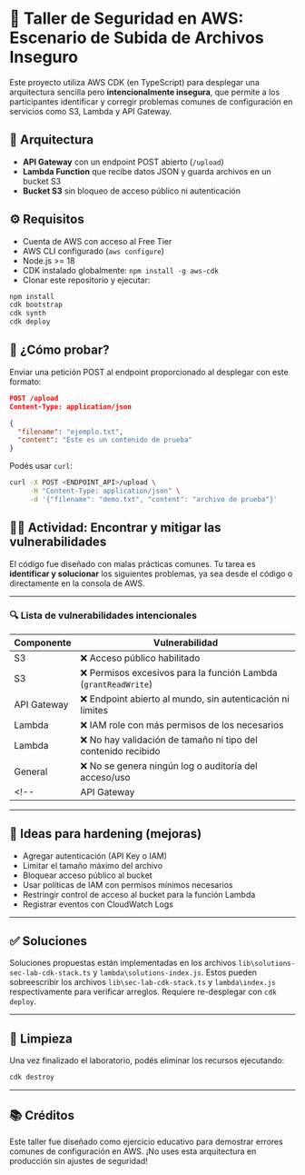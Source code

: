 # 🔐 Taller de Seguridad en AWS: Escenario de Subida de Archivos Inseguro

Este proyecto utiliza AWS CDK (en TypeScript) para desplegar una arquitectura sencilla pero **intencionalmente insegura**, que permite a los participantes identificar y corregir problemas comunes de configuración en servicios como S3, Lambda y API Gateway.

## 🧱 Arquitectura

- **API Gateway** con un endpoint POST abierto (`/upload`)
- **Lambda Function** que recibe datos JSON y guarda archivos en un bucket S3
- **Bucket S3** sin bloqueo de acceso público ni autenticación

## ⚙️ Requisitos

- Cuenta de AWS con acceso al Free Tier
- AWS CLI configurado (`aws configure`)
- Node.js >= 18
- CDK instalado globalmente: `npm install -g aws-cdk`
- Clonar este repositorio y ejecutar:

```bash
npm install
cdk bootstrap
cdk synth
cdk deploy
```

## 🧪 ¿Cómo probar?

Enviar una petición POST al endpoint proporcionado al desplegar con este formato:

```json
POST /upload
Content-Type: application/json

{
  "filename": "ejemplo.txt",
  "content": "Este es un contenido de prueba"
}
```

Podés usar `curl`:

```bash
curl -X POST <ENDPOINT_API>/upload \
     -H "Content-Type: application/json" \
     -d '{"filename": "demo.txt", "content": "archivo de prueba"}'
```

## 🕵️‍♀️ Actividad: Encontrar y mitigar las vulnerabilidades

El código fue diseñado con malas prácticas comunes. Tu tarea es **identificar y solucionar** los siguientes problemas, ya sea desde el código o directamente en la consola de AWS.

---

### 🔍 Lista de vulnerabilidades intencionales

| Componente    | Vulnerabilidad                                                     |
|---------------|--------------------------------------------------------------------|
| S3            | ❌ Acceso público habilitado                                       |
| S3            | ❌ Permisos excesivos para la función Lambda (`grantReadWrite`)   |
| API Gateway   | ❌ Endpoint abierto al mundo, sin autenticación ni límites         |
| Lambda        | ❌ IAM role con más permisos de los necesarios                     |
| Lambda        | ❌ No hay validación de tamaño ni tipo del contenido recibido      |
| General       | ❌ No se genera ningún log o auditoría del acceso/uso              |
<!-- | API Gateway   | ❌ CORS completamente abierto (`*`)                                | -->

---

## 🧰 Ideas para hardening (mejoras)

- Agregar autenticación (API Key o IAM)
- Limitar el tamaño máximo del archivo
- Bloquear acceso público al bucket
- Usar políticas de IAM con permisos mínimos necesarios
- Restringir control de acceso al bucket para la función Lambda 
- Registrar eventos con CloudWatch Logs

---

## ✅ Soluciones

Soluciones propuestas están implementadas en los archivos `lib\solutions-sec-lab-cdk-stack.ts` y `lambda\solutions-index.js`. Estos pueden sobreescribir los archivos `lib\sec-lab-cdk-stack.ts` y `lambda\index.js` respectivamente para verificar arreglos. Requiere re-desplegar con `cdk deploy`.

---

## 🧼 Limpieza

Una vez finalizado el laboratorio, podés eliminar los recursos ejecutando:

```bash
cdk destroy
```

---

## 📚 Créditos

Este taller fue diseñado como ejercicio educativo para demostrar errores comunes de configuración en AWS. ¡No uses esta arquitectura en producción sin ajustes de seguridad!
